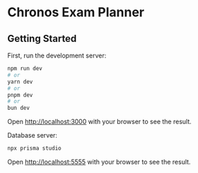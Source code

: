 # Chronos Exam Planner

## Getting Started

First, run the development server:

```bash
npm run dev
# or
yarn dev
# or
pnpm dev
# or
bun dev
```
Open [http://localhost:3000](http://localhost:3000) with your browser to see the result.

Database server:
```bash
npx prisma studio

```
Open [http://localhost:5555](http://localhost:5555/) with your browser to see the result.


